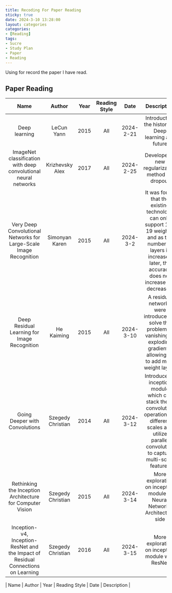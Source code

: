 ```yaml
---
title: Recoding For Paper Reading
sticky: true
date: 2024-3-10 13:28:00
layout: categories
categories:
- [Reading]
tags:
- Sucre
- Study Plan
- Paper
- Reading
---
```



<!-- more -->

Using for record the paper I have read.


## Paper Reading
| Name | Author | Year | Reading Style | Date | Description |
| :-: | :-: | :-: | :-: | :-: | :-: |
| Deep learning | LeCun Yann | 2015 | All | 2024-2-21 | Introduction the history of Deep learning and future |
| ImageNet classification with deep convolutional neural networks | Krizhevsky Alex | 2017 | All | 2024-2-25 | Developed a new regularization method -- dropout |
| Very Deep Convolutional Networks for Large-Scale Image Recognition | Simonyan Karen | 2015 | All | 2024-3-2 | It was found that the existing technology can only support 16-19 weights, and as the number of layers is increased later, the accuracy does not increase but decreases. |
| Deep Residual Learning for Image Recognition | He Kaiming | 2015 | All | 2024-3-10 | A residual networks were introduced to solve the problem of vanishing or exploding gradients, allowing us to add more weight layers|
| Going Deeper with Convolutions | Szegedy Christian | 2014 | All | 2024-3-12 | Introduce an inception module which can stack these convolution operations of different scales and utilize parallel convolution to capture multi-scale features|
| Rethinking the Inception Architecture for Computer Vision | Szegedy Christian | 2015 | All | 2024-3-14 | More exploration on inception module in Neural Networks Architecture side|
| Inception-v4, Inception-ResNet and the Impact of Residual Connections on Learning | Szegedy Christian | 2016 | All | 2024-3-15 | More exploration on inception module with ResNet|


| Name | Author | Year | Reading Style | Date | Description |




